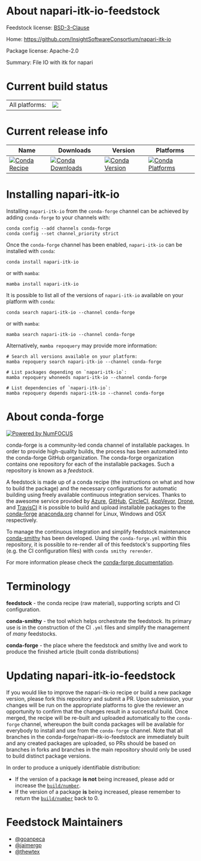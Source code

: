 About napari-itk-io-feedstock
=============================

Feedstock license: [BSD-3-Clause](https://github.com/conda-forge/napari-itk-io-feedstock/blob/main/LICENSE.txt)

Home: https://github.com/InsightSoftwareConsortium/napari-itk-io

Package license: Apache-2.0

Summary: File IO with itk for napari

Current build status
====================


<table><tr><td>All platforms:</td>
    <td>
      <a href="https://dev.azure.com/conda-forge/feedstock-builds/_build/latest?definitionId=15838&branchName=main">
        <img src="https://dev.azure.com/conda-forge/feedstock-builds/_apis/build/status/napari-itk-io-feedstock?branchName=main">
      </a>
    </td>
  </tr>
</table>

Current release info
====================

| Name | Downloads | Version | Platforms |
| --- | --- | --- | --- |
| [![Conda Recipe](https://img.shields.io/badge/recipe-napari--itk--io-green.svg)](https://anaconda.org/conda-forge/napari-itk-io) | [![Conda Downloads](https://img.shields.io/conda/dn/conda-forge/napari-itk-io.svg)](https://anaconda.org/conda-forge/napari-itk-io) | [![Conda Version](https://img.shields.io/conda/vn/conda-forge/napari-itk-io.svg)](https://anaconda.org/conda-forge/napari-itk-io) | [![Conda Platforms](https://img.shields.io/conda/pn/conda-forge/napari-itk-io.svg)](https://anaconda.org/conda-forge/napari-itk-io) |

Installing napari-itk-io
========================

Installing `napari-itk-io` from the `conda-forge` channel can be achieved by adding `conda-forge` to your channels with:

```
conda config --add channels conda-forge
conda config --set channel_priority strict
```

Once the `conda-forge` channel has been enabled, `napari-itk-io` can be installed with `conda`:

```
conda install napari-itk-io
```

or with `mamba`:

```
mamba install napari-itk-io
```

It is possible to list all of the versions of `napari-itk-io` available on your platform with `conda`:

```
conda search napari-itk-io --channel conda-forge
```

or with `mamba`:

```
mamba search napari-itk-io --channel conda-forge
```

Alternatively, `mamba repoquery` may provide more information:

```
# Search all versions available on your platform:
mamba repoquery search napari-itk-io --channel conda-forge

# List packages depending on `napari-itk-io`:
mamba repoquery whoneeds napari-itk-io --channel conda-forge

# List dependencies of `napari-itk-io`:
mamba repoquery depends napari-itk-io --channel conda-forge
```


About conda-forge
=================

[![Powered by
NumFOCUS](https://img.shields.io/badge/powered%20by-NumFOCUS-orange.svg?style=flat&colorA=E1523D&colorB=007D8A)](https://numfocus.org)

conda-forge is a community-led conda channel of installable packages.
In order to provide high-quality builds, the process has been automated into the
conda-forge GitHub organization. The conda-forge organization contains one repository
for each of the installable packages. Such a repository is known as a *feedstock*.

A feedstock is made up of a conda recipe (the instructions on what and how to build
the package) and the necessary configurations for automatic building using freely
available continuous integration services. Thanks to the awesome service provided by
[Azure](https://azure.microsoft.com/en-us/services/devops/), [GitHub](https://github.com/),
[CircleCI](https://circleci.com/), [AppVeyor](https://www.appveyor.com/),
[Drone](https://cloud.drone.io/welcome), and [TravisCI](https://travis-ci.com/)
it is possible to build and upload installable packages to the
[conda-forge](https://anaconda.org/conda-forge) [anaconda.org](https://anaconda.org/)
channel for Linux, Windows and OSX respectively.

To manage the continuous integration and simplify feedstock maintenance
[conda-smithy](https://github.com/conda-forge/conda-smithy) has been developed.
Using the ``conda-forge.yml`` within this repository, it is possible to re-render all of
this feedstock's supporting files (e.g. the CI configuration files) with ``conda smithy rerender``.

For more information please check the [conda-forge documentation](https://conda-forge.org/docs/).

Terminology
===========

**feedstock** - the conda recipe (raw material), supporting scripts and CI configuration.

**conda-smithy** - the tool which helps orchestrate the feedstock.
                   Its primary use is in the construction of the CI ``.yml`` files
                   and simplify the management of *many* feedstocks.

**conda-forge** - the place where the feedstock and smithy live and work to
                  produce the finished article (built conda distributions)


Updating napari-itk-io-feedstock
================================

If you would like to improve the napari-itk-io recipe or build a new
package version, please fork this repository and submit a PR. Upon submission,
your changes will be run on the appropriate platforms to give the reviewer an
opportunity to confirm that the changes result in a successful build. Once
merged, the recipe will be re-built and uploaded automatically to the
`conda-forge` channel, whereupon the built conda packages will be available for
everybody to install and use from the `conda-forge` channel.
Note that all branches in the conda-forge/napari-itk-io-feedstock are
immediately built and any created packages are uploaded, so PRs should be based
on branches in forks and branches in the main repository should only be used to
build distinct package versions.

In order to produce a uniquely identifiable distribution:
 * If the version of a package **is not** being increased, please add or increase
   the [``build/number``](https://docs.conda.io/projects/conda-build/en/latest/resources/define-metadata.html#build-number-and-string).
 * If the version of a package **is** being increased, please remember to return
   the [``build/number``](https://docs.conda.io/projects/conda-build/en/latest/resources/define-metadata.html#build-number-and-string)
   back to 0.

Feedstock Maintainers
=====================

* [@goanpeca](https://github.com/goanpeca/)
* [@jaimergp](https://github.com/jaimergp/)
* [@thewtex](https://github.com/thewtex/)

